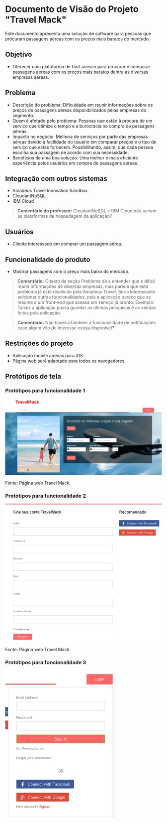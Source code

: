 # Documento de Visão do Projeto "Travel Mack"

Este documento apresenta uma solução de software para pessoas que procuram passagens aéreas com os preços mais baratos do mercado.

## Objetivo

* Oferecer uma plataforma de fácil acesso para procurar e comparar passagens aéreas com os preços mais baratos dentre as diversas empresas aéreas.

## Problema

* Descrição do problema: Dificuldade em reunir informações sobre os preços de passagens aéreas disponibilizados pelas empresas do segmento.
* Quem é afetado pelo problema: Pessoas que estão à procura de um serviço que otimize o tempo e a burocracia na compra de passagens aéreas.
* Impacto no negócio: Melhora de serviços por parte das empresas aéreas devido a facilidade do usuário em comparar preços e o tipo de serviço que estas fornecem. Possibilitando, assim, que cada pessoa escolha sua passagem de acordo com sua necessidade.
* Benefícios de uma boa solução: Uma melhor e mais eficiente experiência pelos usuários em compra de passagens aéreas.

## Integração com outros sistemas

* Amadeus Travel Innovation Sandbox.
* CloudantNoSQL
* IBM Cloud

> **Comentário do professor:** CloudantNoSQL e IBM Cloud não seriam as plataformas de hospedagem da aplicação?

## Usuários

* Cliente interessado em comprar um passagem aérea.

## Funcionalidade do produto

* Mostrar passagens com o preço mais baixo do mercado.

> **Comentário:** O texto da seção Problema dá a entender que é difícil reunir informações de diversas empresas, mas parece que este problema já está resolvido pela Amadeus Travel. Seria interessante adicionar outras funcionalidades, pois a aplicação parece que se resume a um front-end que acessa um serviço já pronto. Exemplo: Talvez a aplicação possa guardar as últimas pesquisas e as vendas feitas pela aplicação.

> **Comentário:** Não haveria também a funcionalidade de notificações caso algum vôo de interesse esteja disponível?

## Restrições do projeto

* Aplicação mobile apenas para iOS.
* Página web será adaptado para todos os navegadores.

## Protótipos de tela

### Protótipos para funcionalidade 1

![](prototipo1.PNG)

Fonte: Página web Travel Mack.

### Protótipos para funcionalidade 2

![](prototipo2.PNG)

Fonte: Página web Travel Mack.

### Protótipos para funcionalidade 3

![](prototipo3.PNG)
